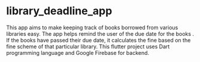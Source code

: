 # library_deadline_app
This app aims to make keeping track of books borrowed from various libraries easy. The app helps remind the user of the due date for the books . If the books have passed their due date, it calculates the fine based on the fine scheme of that particular library. This flutter project uses Dart programming language and Google Firebase for backend. 

